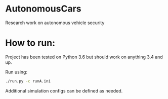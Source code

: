 # AutonomousCars
Research work on autonomous vehicle security

# How to run:
Project has been tested on Python 3.6 but should
work on anything 3.4 and up.

Run using:
```bash
./run.py -c runA.ini
```

Additional simulation configs can be defined as needed.
